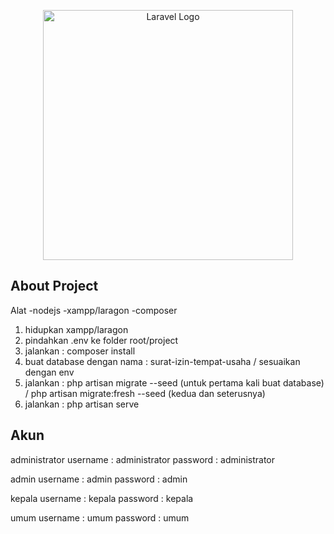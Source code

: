 <p align="center"><a href="https://laravel.com" target="_blank"><img src="https://raw.githubusercontent.com/laravel/art/master/logo-lockup/5%20SVG/2%20CMYK/1%20Full%20Color/laravel-logolockup-cmyk-red.svg" width="400" alt="Laravel Logo"></a></p>



## About Project

Alat
-nodejs
-xampp/laragon
-composer

1. hidupkan xampp/laragon
2. pindahkan .env ke folder root/project
3. jalankan : composer install
4. buat database dengan nama : surat-izin-tempat-usaha / sesuaikan dengan env
5. jalankan : php artisan migrate --seed (untuk pertama kali buat database) / php artisan migrate:fresh --seed (kedua dan seterusnya)
6. jalankan : php artisan serve


## Akun
administrator
username : administrator
password : administrator

admin
username : admin
password : admin

kepala
username : kepala
password : kepala

umum
username : umum
password : umum


